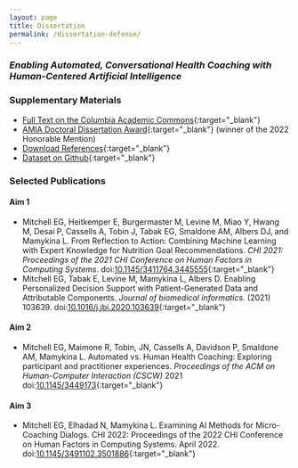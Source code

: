 ```yaml
---
layout: page
title: Dissertation
permalink: /dissertation-defense/
---
```


### _Enabling Automated, Conversational Health Coaching with Human-Centered Artificial Intelligence_

### Supplementary Materials

- [Full Text on the Columbia Academic Commons](https://academiccommons.columbia.edu/doi/10.7916/d8-drwc-b875){:target="_blank"}
- [AMIA Doctoral Dissertation Award](https://amia.org/about-amia/amia-awards/research-awards/amia-doctoral-dissertation-award){:target="_blank"} (winner of the 2022 Honorable Mention)
- [Download References](https://www.elliotgmitchell.com/_files/ugd/75d093_27675f1604f74870813e9804793b0db9.pdf){:target="_blank"}
- [Dataset on Github](https://github.com/elliotgmitchell/micro-coaching-corpus){:target="_blank"}

### Selected Publications

#### Aim 1
- Mitchell EG, Heitkemper E, Burgermaster M, Levine M, Miao Y, Hwang M, Desai P, Cassells A, Tobin J, Tabak EG, Smaldone AM, Albers DJ, and Mamykina L. From Reflection to Action: Combining Machine Learning with Expert Knowledge for Nutrition Goal Recommendations. _CHI 2021: Proceedings of the 2021 CHI Conference on Human Factors in Computing Systems_. doi:[10.1145/3411764.3445555](https://doi.org/10.1145/3411764.3445555){:target="_blank"}
- Mitchell EG, Tabak E, Levine M, Mamykina L, Albers D. Enabling Personalized Decision Support with Patient-Generated Data and Attributable Components. _Journal of biomedical informatics._ (2021) 103639. doi:[10.1016/j.jbi.2020.103639](https://doi.org/10.1016/j.jbi.2020.103639){:target="_blank"}

#### Aim 2
- Mitchell EG, Maimone R, Tobin, JN, Cassells A, Davidson P, Smaldone AM, Mamykina L. Automated vs. Human Health Coaching: Exploring participant and practitioner experiences. _Proceedings of the ACM on Human-Computer Interaction (CSCW)_ 2021 doi:[10.1145/3449173](https://doi.org/10.1145/3449173){:target="_blank"}

#### Aim 3
- Mitchell EG, Elhadad N, Mamykina L. Examining AI Methods for Micro-Coaching Dialogs. CHI 2022: Proceedings of the 2022 CHI Conference on Human Factors in Computing Systems. April 2022. doi:[10.1145/3491102.3501886](https://doi.org/10.1145/3491102.3501886){:target="_blank"}